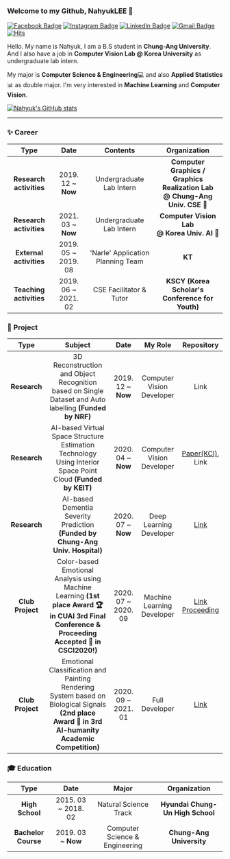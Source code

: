 

### Welcome to my Github, NahyukLEE 👋
 [![Facebook Badge](https://img.shields.io/badge/facebook-1877f2?style=flat-square&logo=facebook&logoColor=white&link=https://www.facebook.com/nahyuk.lee.1/)](https://www.facebook.com/nahyuk.lee.1/) [![Instagram Badge](https://img.shields.io/badge/Instagram-E4405F?style=flat-square&logo=Instagram&logoColor=white&link=https://www.instagram.com/nahyogi_0113/)](https://www.instagram.com/nahyogi_0113/) [![LinkedIn Badge](https://img.shields.io/badge/LinkedIn-0077B5?style=flat-square&logo=LinkedIn&logoColor=white&link=https://www.linkedin.com/in/nahyuk-lee-51b43319a/)](https://www.linkedin.com/in/nahyuk-lee-51b43319a/) [![Gmail Badge](https://img.shields.io/badge/Gmail-d14836?style=flat-square&logo=Gmail&logoColor=white&link=mailto:nahyuk0113@gmail.com)](mailto:nahyuk0113@gmail.com) [![Hits](https://hits.seeyoufarm.com/api/count/incr/badge.svg?url=https%3A%2F%2Fgithub.com%2FNahyukLEE%2FNahyukLEE&count_bg=%2365AAFF&title_bg=%23555555&icon=&icon_color=%23E7E7E7&title=Hits%21&edge_flat=false)](https://hits.seeyoufarm.com)
 
Hello. My name is Nahyuk, I am a B.S student in **Chung-Ang University**.
And I also have a job in **Computer Vision Lab @ Korea University** as undergraduate lab intern.

My major is **Computer Science & Engineering**💻 and also **Applied Statistics**📊 as double major.
I'm very interested in **Machine Learning** and **Computer Vision**.


[![Nahyuk's GitHub stats](https://github-readme-stats.vercel.app/api?username=NahyukLEE)](https://github.com/NahyukLEE/github-readme-stats)

---
### ✨ Career
| **Type** | **Date** | **Contents** | **Organization** |
|:--------:|:--------:|:--------:|:--------:|
| **Research activities** | 2019. 12 ~ **Now** | Undergraduate Lab Intern | **Computer Graphics / Graphics Realization Lab** <br> **@ Chung-Ang Univ. CSE 🐲** |
| **Research activities** | 2021. 03 ~ **Now** | Undergraduate Lab Intern | **Computer Vision Lab** <br> **@ Korea Univ. AI 🐯** |
| **External activities** | 2019. 05 ~ 2019. 08 | 'Narle' Application Planning Team | **KT** |
| **Teaching activities** | 2019. 06 ~ 2021. 02 | CSE Facilitator & Tutor | **KSCY (Korea Scholar's Conference for Youth)** |

### 💜 Project
| **Type** | **Subject** | **Date** | **My Role** | **Repository** |
|:--------:|:--------:|:--------:|:--------:|:--------:|
| **Research** | 3D Reconstruction and Object Recognition based on Single Dataset and Auto labelling **(Funded by NRF)**  | 2019. 12 ~ **Now**  | Computer Vision Developer | Link |
| **Research** |   AI-based Virtual Space Structure Estimation Technology Using Interior Space Point Cloud **(Funded by KEIT)** | 2020. 04 ~ **Now**  | Computer Vision Developer | [Paper(KCI)](http://www.riss.kr/link?id=A107141984), Link |
| **Research**  | AI-based Dementia Severity Prediction **(Funded by Chung-Ang Univ. Hospital)**  | 2020. 07 ~ **Now**  | Deep Learning Developer  | [Link](https://github.com/NahyukLEE/AI-based-Dementia-Severity-Prediction) |
| **Club Project**  | Color-based Emotional Analysis using Machine Learning **(1st place Award 🏆 in CUAI 3rd Final Conference & Proceeding Accepted 📑 in CSCI2020!)**  | 2020. 07 ~ 2020. 09  | Machine Learning Developer | [Link](https://github.com/NahyukLEE/Color-based-Emotional-Analysis-using-Machine-Learning) <br>[Proceeding](https://ieeexplore.ieee.org/xpl/conhome/1803739/all-proceedings) |
| **Club Project**  | Emotional Classification and Painting Rendering System based on Biological Signals **(2nd place Award 🥈 in 3rd AI-humanity Academic Competition)** | 2020. 09 ~ 2021. 01  | Full Developer  | [Link](https://github.com/NahyukLEE/Emotional_classification_and_Painting_rendering_system_based_on_Biological_signals)  |




### 🎓 Education
| **Type** | **Date** | **Major** | **Organization** |
|:--------:|:--------:|:--------:|:--------:|
| **High School** | 2015. 03 ~ 2018. 02 | Natural Science Track | **Hyundai Chung-Un High School** |
| **Bachelor Course** | 2019. 03 ~ **Now** | Computer Science & Engineering | **Chung-Ang University** |

